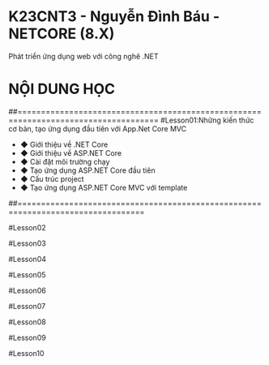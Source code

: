 # K23CNT3 - Nguyễn Đình Báu - NETCORE (8.X)
Phát triển ứng dụng web với công nghê .NET
# NỘI DUNG HỌC 
##====================================================================================
 #Lesson01:Những kiến thức cơ bản, tạo ứng dụng đầu tiên với App.Net Core MVC
- ◆ Giới thiệu về .NET Core
- ◆ Giới thiệu về ASP.NET Core
- ◆ Cài đặt môi trường chạy
- ◆ Tạo ứng dụng ASP.NET Core đầu tiên
- ◆ Cấu trúc project
- ◆ Tạo ứng dụng ASP.NET Core MVC với template
  
##=================================================================================


#Lesson02

#Lesson03

#Lesson04

#Lesson05

#Lesson06

#Lesson07

#Lesson08

#Lesson09

#Lesson10

#
